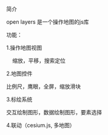 简介

 open layers 是一个操作地图的js库

功能：

1.操作地图视图

    缩放，平移，搜索定位

2.地图控件

比例尺，鹰眼，全屏，缩放滑块

3.标绘系统

交互绘制图形，数据绘制图形，要素选择

4.联动（cesium.js, 多地图）
